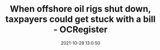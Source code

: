 ---
"title": "When offshore oil rigs shut down, taxpayers could get stuck with a bill - OCRegister"
"date": "2021-10-29 13:0:50"
"feed_name": "GOOGLENEWSDRILLING"
"feed_website": "https://news.google.com/search?q=drilling%2Bincident&hl=en-US&gl=US&ceid=US:en"
"feed_rss": "https://news.google.com/rss/search?q=drilling%2Bincident&hl=en-US&gl=US&ceid=US:en"
"link": "https://www.ocregister.com/2021/10/29/when-offshore-oil-rigs-shut-down-taxpayers-could-get-stuck-with-a-bill"
"source": "{'href': 'https://www.ocregister.com', 'title': 'OCRegister'}"
"file": "_posts/2021-1-1-24bc2a296edaa09228d112f1b7b4c04d798a68e0.md"
"accident": "0"
"drilling": "0"
"dead": "0"
"injured": "0"
"arrested": "0"
"place": "unknown place"
"where": "unknown site"
"causes": "unknown"
"place_uri": "unknown place"
---